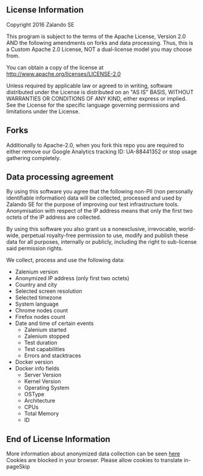 ## License Information
Copyright 2016 Zalando SE


This program is subject to the terms of the Apache License, Version 2.0 AND the following amendments on forks and data processing. Thus, this is a Custom Apache 2.0 License, NOT a dual-license model you may choose from.


You can obtain a copy of the license at http://www.apache.org/licenses/LICENSE-2.0


Unless required by applicable law or agreed to in writing, software distributed under the License is distributed on an "AS IS" BASIS, WITHOUT WARRANTIES OR CONDITIONS OF ANY KIND, either express or implied. See the License for the specific language governing permissions and limitations under the License.


## Forks
Additionally to Apache-2.0, when you fork this repo you are required to either remove our Google Analytics tracking ID: UA-88441352 or stop usage gathering completely. 


## Data processing agreement
By using this software you agree that the following non-PII (non personally identifiable information) data will be collected, processed and used by Zalando SE for the purpose of improving our test infrastructure tools. Anonymisation with respect of the IP address means that only the first two octets of the IP address are collected. 


By using this software you also grant us a nonexclusive, irrevocable, world-wide, perpetual royalty-free permission to use, modify and publish these data for all purposes, internally or publicly, including the right to sub-license said permission rights.


We collect, process and use the following data:
* Zalenium version
* Anonymized IP address (only first two octets)
* Country and city
* Selected screen resolution
* Selected timezone
* System language
* Chrome nodes count
* Firefox nodes count
* Date and time of certain events
  * Zalenium started
  * Zalenium stopped
  * Test duration
  * Test capabilities
  * Errors and stacktraces
* Docker version
* Docker info fields
  * Server Version
  * Kernel Version
  * Operating System
  * OSType
  * Architecture
  * CPUs
  * Total Memory
  * ID

## End of License Information

More information about anonymized data collection can be seen [here](Analytics.md)
Cookies are blocked in your browser. Please allow cookies to translate in-pageSkip

